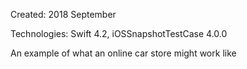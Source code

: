 Created: 2018 September

Technologies: Swift 4.2, iOSSnapshotTestCase 4.0.0

An example of what an online car store might work like
